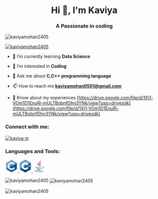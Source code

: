 <h1 align="center">Hi 👋, I'm Kaviya</h1>
<h3 align="center">A Passionate in coding</h3>

<p align="left"> <img src="https://komarev.com/ghpvc/?username=kaviyamohan2405&label=Profile%20views&color=0e75b6&style=flat" alt="kaviyamohan2405" /> </p>

<p align="left"> <a href="https://github.com/ryo-ma/github-profile-trophy"><img src="https://github-profile-trophy.vercel.app/?username=kaviyamohan2405" alt="kaviyamohan2405" /></a> </p>

- 🌱 I’m currently learning **Data Science**

- 🤝 I’m interested in **Coding**

- 💬 Ask me about **C,C++ programming language**

- 📫 How to reach me **kaviyamohan0501@gmail.com**

- 📄 Know about my experiences [https://drive.google.com/file/d/1Xj1-VOm1D1EnuRi-mULTBobnfDhn3YNk/view?usp=drivesdk](https://drive.google.com/file/d/1Xj1-VOm1D1EnuRi-mULTBobnfDhn3YNk/view?usp=drivesdk)

<h3 align="left">Connect with me:</h3>
<p align="left">
<a href="https://linkedin.com/in/kaviya m" target="blank"><img align="center" src="https://raw.githubusercontent.com/rahuldkjain/github-profile-readme-generator/master/src/images/icons/Social/linked-in-alt.svg" alt="kaviya m" height="30" width="40" /></a>
</p>

<h3 align="left">Languages and Tools:</h3>
<p align="left"> <a href="https://www.cprogramming.com/" target="_blank" rel="noreferrer"> <img src="https://raw.githubusercontent.com/devicons/devicon/master/icons/c/c-original.svg" alt="c" width="40" height="40"/> </a> <a href="https://www.w3schools.com/cpp/" target="_blank" rel="noreferrer"> <img src="https://raw.githubusercontent.com/devicons/devicon/master/icons/cplusplus/cplusplus-original.svg" alt="cplusplus" width="40" height="40"/> </a> <a href="https://www.java.com" target="_blank" rel="noreferrer"> <img src="https://raw.githubusercontent.com/devicons/devicon/master/icons/java/java-original.svg" alt="java" width="40" height="40"/> </a> </p>

<p><img align="left" src="https://github-readme-stats.vercel.app/api/top-langs?username=kaviyamohan2405&show_icons=true&locale=en&layout=compact" alt="kaviyamohan2405" /></p>

<p>&nbsp;<img align="center" src="https://github-readme-stats.vercel.app/api?username=kaviyamohan2405&show_icons=true&locale=en" alt="kaviyamohan2405" /></p>

<p><img align="center" src="https://github-readme-streak-stats.herokuapp.com/?user=kaviyamohan2405&" alt="kaviyamohan2405" /></p>

